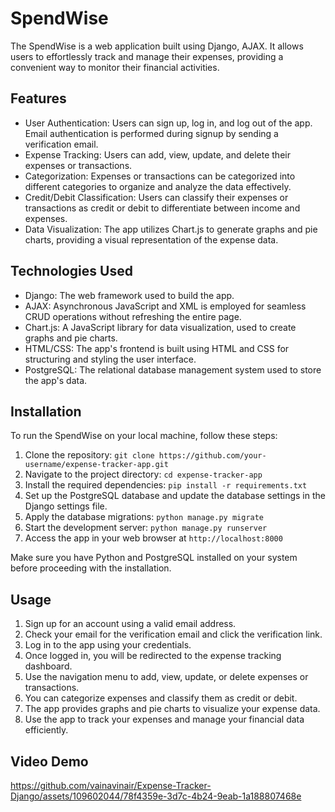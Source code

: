 # SpendWise

The SpendWise is a web application built using Django, AJAX. It allows users to effortlessly track and manage their expenses, providing a convenient way to monitor their financial activities.

## Features

- User Authentication: Users can sign up, log in, and log out of the app. Email authentication is performed during signup by sending a verification email.
- Expense Tracking: Users can add, view, update, and delete their expenses or transactions.
- Categorization: Expenses or transactions can be categorized into different categories to organize and analyze the data effectively.
- Credit/Debit Classification: Users can classify their expenses or transactions as credit or debit to differentiate between income and expenses.
- Data Visualization: The app utilizes Chart.js to generate graphs and pie charts, providing a visual representation of the expense data.

## Technologies Used

- Django: The web framework used to build the app.
- AJAX: Asynchronous JavaScript and XML is employed for seamless CRUD operations without refreshing the entire page.
- Chart.js: A JavaScript library for data visualization, used to create graphs and pie charts.
- HTML/CSS: The app's frontend is built using HTML and CSS for structuring and styling the user interface.
- PostgreSQL: The relational database management system used to store the app's data.

## Installation

To run the SpendWise on your local machine, follow these steps:

1. Clone the repository: `git clone https://github.com/your-username/expense-tracker-app.git`
2. Navigate to the project directory: `cd expense-tracker-app`
3. Install the required dependencies: `pip install -r requirements.txt`
4. Set up the PostgreSQL database and update the database settings in the Django settings file.
5. Apply the database migrations: `python manage.py migrate`
6. Start the development server: `python manage.py runserver`
7. Access the app in your web browser at `http://localhost:8000`

Make sure you have Python and PostgreSQL installed on your system before proceeding with the installation.

## Usage

1. Sign up for an account using a valid email address.
2. Check your email for the verification email and click the verification link.
3. Log in to the app using your credentials.
4. Once logged in, you will be redirected to the expense tracking dashboard.
5. Use the navigation menu to add, view, update, or delete expenses or transactions.
6. You can categorize expenses and classify them as credit or debit.
7. The app provides graphs and pie charts to visualize your expense data.
8. Use the app to track your expenses and manage your financial data efficiently.

## Video Demo


https://github.com/vainavinair/Expense-Tracker-Django/assets/109602044/78f4359e-3d7c-4b24-9eab-1a188807468e

